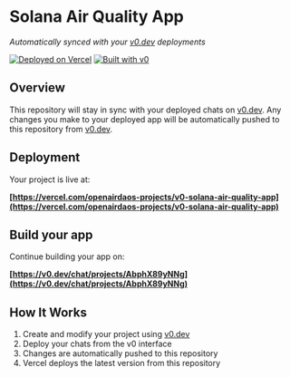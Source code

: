 # Solana Air Quality App

*Automatically synced with your [v0.dev](https://v0.dev) deployments*

[![Deployed on Vercel](https://img.shields.io/badge/Deployed%20on-Vercel-black?style=for-the-badge&logo=vercel)](https://vercel.com/openairdaos-projects/v0-solana-air-quality-app)
[![Built with v0](https://img.shields.io/badge/Built%20with-v0.dev-black?style=for-the-badge)](https://v0.dev/chat/projects/AbphX89yNNg)

## Overview

This repository will stay in sync with your deployed chats on [v0.dev](https://v0.dev).
Any changes you make to your deployed app will be automatically pushed to this repository from [v0.dev](https://v0.dev).

## Deployment

Your project is live at:

**[https://vercel.com/openairdaos-projects/v0-solana-air-quality-app](https://vercel.com/openairdaos-projects/v0-solana-air-quality-app)**

## Build your app

Continue building your app on:

**[https://v0.dev/chat/projects/AbphX89yNNg](https://v0.dev/chat/projects/AbphX89yNNg)**

## How It Works

1. Create and modify your project using [v0.dev](https://v0.dev)
2. Deploy your chats from the v0 interface
3. Changes are automatically pushed to this repository
4. Vercel deploys the latest version from this repository